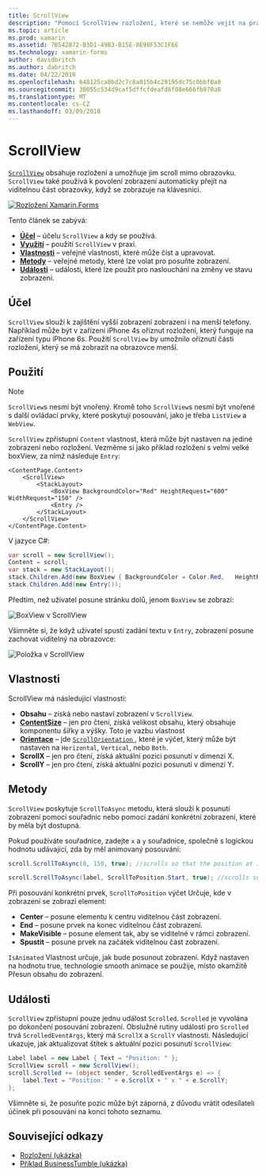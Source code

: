 ```yaml
---
title: ScrollView
description: "Pomocí ScrollView rozložení, které se nemůže vejít na právě jednu obrazovku a obsah se uvolnil prostor pro klávesnice k dispozici."
ms.topic: article
ms.prod: xamarin
ms.assetid: 7B542872-B3D1-49B3-B15E-0E98F53C1F6E
ms.technology: xamarin-forms
author: davidbritch
ms.author: dabritch
ms.date: 04/22/2016
ms.openlocfilehash: 648125ca8bd2c7c8a015b4c29195dc75c0bbf0a0
ms.sourcegitcommit: 30055c534d9caf5dffcfdeafd6f08e666fb870a8
ms.translationtype: MT
ms.contentlocale: cs-CZ
ms.lasthandoff: 03/09/2018
---
```

# <a name="scrollview"></a>ScrollView

[`ScrollView`](https://developer.xamarin.com/api/type/Xamarin.Forms.ScrollView/) obsahuje rozložení a umožňuje jim scroll mimo obrazovku. `ScrollView` také používá k povolení zobrazení automaticky přejít na viditelnou část obrazovky, když se zobrazuje na klávesnici.

[![](scroll-view-images/layouts-sml.png "Rozložení Xamarin.Forms")](scroll-view-images/layouts.png#lightbox "Xamarin.Forms rozložení")

Tento článek se zabývá:

- **[Účel](#Purpose)**  &ndash; účelu `ScrollView` a kdy se používá.
- **[Využití](#Usage)**  &ndash; použití `ScrollView` v praxi.
- **[Vlastnosti](#Properties)**  &ndash; veřejné vlastnosti, které může číst a upravovat.
- **[Metody](#Methods)**  &ndash; veřejné metody, které lze volat pro posuňte zobrazení.
- **[Události](#Events)**  &ndash; události, které lze použít pro naslouchání na změny ve stavu zobrazení.

## <a name="purpose"></a>Účel

`ScrollView` slouží k zajištění vyšší zobrazení zobrazení i na menší telefony. Například může být v zařízení iPhone 4s oříznut rozložení, který funguje na zařízení typu iPhone 6s. Použití `ScrollView` by umožnilo oříznutí části rozložení, který se má zobrazit na obrazovce menší.

## <a name="usage"></a>Použití

> [!NOTE]
> `ScrollView`s nesmí být vnořený. Kromě toho `ScrollView`s nesmí být vnořené s další ovládací prvky, které poskytují posouvání, jako je třeba `ListView` a `WebView`.

`ScrollView` zpřístupní `Content` vlastnost, která může být nastaven na jediné zobrazení nebo rozložení. Vezměme si jako příklad rozložení s velmi velké boxView, za nímž následuje `Entry`:

```xaml
<ContentPage.Content>
    <ScrollView>
        <StackLayout>
            <BoxView BackgroundColor="Red" HeightRequest="600" WidthRequest="150" />
            <Entry />
        </StackLayout>
    </ScrollView>
</ContentPage.Content>
```

V jazyce C#:

```csharp
var scroll = new ScrollView();
Content = scroll;
var stack = new StackLayout();
stack.Children.Add(new BoxView { BackgroundColor = Color.Red,   HeightRequest = 600, WidthRequest = 600 });
stack.Children.Add(new Entry());
```

Předtím, než uživatel posune stránku dolů, jenom `BoxView` se zobrazí:

![](scroll-view-images/scroll-start.png "BoxView v ScrollView")

Všimněte si, že když uživatel spustí zadání textu v `Entry`, zobrazení posune zachovat viditelný na obrazovce:

![](scroll-view-images/scroll-end.png "Položka v ScrollView")

## <a name="properties"></a>Vlastnosti

ScrollView má následující vlastnosti:

- **Obsahu** &ndash; získá nebo nastaví zobrazení v `ScrollView`.
- **[ContentSize](https://developer.xamarin.com/api/type/Xamarin.Forms.Size/)**  &ndash; jen pro čtení, získá velikost obsahu, který obsahuje komponentu šířky a výšky. Toto je vazbu vlastnost
- **[Orientace](https://developer.xamarin.com/api/type/Xamarin.Forms.ScrollOrientation/)**  &ndash; jde [ `ScrollOrientation` ](https://developer.xamarin.com/api/type/Xamarin.Forms.ScrollOrientation/), které je výčet, který může být nastaven na `Horizontal`, `Vertical`, nebo `Both`.
- **ScrollX** &ndash; jen pro čtení, získá aktuální pozici posunutí v dimenzi X.
- **ScrollY** &ndash; jen pro čtení, získá aktuální pozici posunutí v dimenzi Y.

## <a name="methods"></a>Metody

`ScrollView` poskytuje `ScrollToAsync` metodu, která slouží k posunutí zobrazení pomocí souřadnic nebo pomocí zadání konkrétní zobrazení, které by měla být dostupná.

Pokud používáte souřadnice, zadejte `x` a `y` souřadnice, společně s logickou hodnotu udávající, zda by měl animovaný posouvání:

```csharp
scroll.ScrollToAsync(0, 150, true); //scrolls so that the position at 150px from the top is visible

scroll.ScrollToAsync(label, ScrollToPosition.Start, true); //scrolls so that the label is at the start of the list
```

Při posouvání konkrétní prvek, `ScrollToPosition` výčet Určuje, kde v zobrazení se zobrazí element:

- **Center** &ndash; posune elementu k centru viditelnou část zobrazení.
- **End** &ndash; posune prvek na konec viditelnou část zobrazení.
- **MakeVisible** &ndash; posune element tak, aby se viditelné v rámci zobrazení.
- **Spustit** &ndash; posune prvek na začátek viditelnou část zobrazení.

`IsAnimated` Vlastnost určuje, jak bude posunout zobrazení. Když nastaven na hodnotu true, technologie smooth animace se použije, místo okamžitě Přesun obsahu do zobrazení.

## <a name="events"></a>Události

`ScrollView` zpřístupní pouze jednu událost `Scrolled`. `Scrolled` je vyvolána po dokončení posouvání zobrazení. Obslužné rutiny události pro `Scrolled` trvá `ScrolledEventArgs`, který má `ScrollX` a `ScrollY` vlastnosti. Následující ukazuje, jak aktualizovat štítek s aktuální pozici posunutí `ScrollView`:

```csharp
Label label = new Label { Text = "Position: " };
ScrollView scroll = new ScrollView();
scroll.Scrolled += (object sender, ScrolledEventArgs e) => {
    label.Text = "Position: " + e.ScrollX + " x " + e.ScrollY;
};
```

Všimněte si, že posuňte pozic může být záporná, z důvodu vrátit odesílateli účinek při posouvání na konci tohoto seznamu.


## <a name="related-links"></a>Související odkazy

- [Rozložení (ukázka)](https://developer.xamarin.com/samples/xamarin-forms/UserInterface/Layout/)
- [Příklad BusinessTumble (ukázka)](https://developer.xamarin.com/samples/xamarin-forms/UserInterface/BusinessTumble/)
